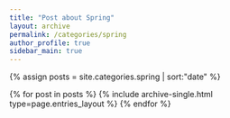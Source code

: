 ```yaml
---
title: "Post about Spring"
layout: archive
permalink: /categories/spring
author_profile: true
sidebar_main: true
---
```


{% assign posts = site.categories.spring | sort:"date" %}

{% for post in posts %}
  {% include archive-single.html type=page.entries_layout %}
{% endfor %}
